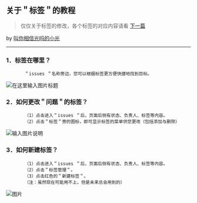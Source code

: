 ## 关于＂标签＂的教程
>仅仅关于标签的修改，各个标签的对应内容请看 [下一篇](http://#.com)

by [叫你相信光吗的小光](https://gitee.com/tell-you-to-believe-in-light)
***
### 1．标签在哪里？
           ＂issues ＂名称旁边，您可以根据标签更方便快捷地找到目标。
![](https://gitee.com/turtle-sim/physics-lab-issue-tracker-community/raw/img/img-wiki/0ADD5806-9065-4AEE-B806-533097C1BEA0.jpeg "在这里输入图片标题")
### 2．如何更改＂问题＂的标签？
           （1）点击进入＂issues ＂后，页面后侧有状态、负责人、标签等内容。
           （2）点击＂标签＂旁的图标，即可显示标签的菜单供您更改（包括添加与删除）
![输入图片说明](https://gitee.com/turtle-sim/physics-lab-issue-tracker-community/raw/img/img-wiki/0ADD5806-9065-4AEE-B806-533097C1BEA0.jpeg "在这里输入图片标题")
### 3．如何新建标签？
           （1）点击进入＂issues ＂后，页面后侧有状态、负责人、标签等内容。
           （2）点击＂标签管理＂。
           （3）点击红色的＂新建标签＂。
           （注：虽然现在可能用不上，但是未来总会用到的）
![图片](https://gitee.com/turtle-sim/physics-lab-issue-tracker-community/raw/img/img-wiki/79B9645A-0986-4DE0-BF06-B4F83C8B45DE.jpeg "在这里输入图片标题")